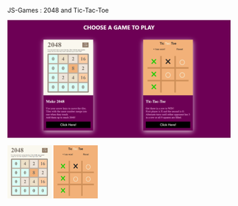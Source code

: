 JS-Games : 2048 and Tic-Tac-Toe

![screenshot](Screenshot_1.png)
<!-- MAKE 2048             |  TIC-TAC-TOE
:-------------------------:|:-------------------------:
![2048](Make-2048/Screenshot_2048.png)  |  ![tictactoe](Tic-Tac-Toe/Screenshot_tictactoe.png)
 -->
<p float="left">
  <img src="Make-2048/Screenshot_2048.png" width="100" height="120" />
  <img src="Tic-Tac-Toe/Screenshot_tictactoe.png" width="100" height="120"/> 
<!--   <img src="/img3.png" width="100" /> -->
</p>
